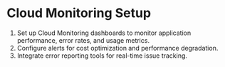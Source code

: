 # Cloud Monitoring Setup

1. Set up Cloud Monitoring dashboards to monitor application performance, error rates, and usage metrics.
2. Configure alerts for cost optimization and performance degradation.
3. Integrate error reporting tools for real-time issue tracking.
